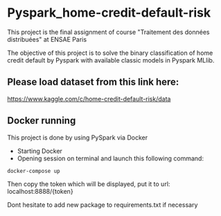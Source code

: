 # Pyspark_home-credit-default-risk
This project is the final assignment of course "Traitement des données distribuées" at ENSAE Paris

The objective of this project is to solve the binary classification of home credit default by Pyspark with available classic models in Pyspark MLlib.

## Please load dataset from this link here: 
https://www.kaggle.com/c/home-credit-default-risk/data


## Docker running

This project is done by using PySpark via Docker 
- Starting Docker
- Opening session on terminal and launch this following command:

`docker-compose up`

Then copy the token which will be displayed, put it to url: localhost:8888/{token}

Dont hesitate to add new package to requirements.txt if necessary
